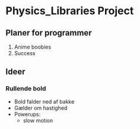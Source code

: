# Physics_Libraries Project
## Planer for programmer
1. Anime boobies
2. Success

## Ideer
### Rullende bold
- Bold falder ned af bakke 
- Gælder om hastighed 
- Powerups:
   - slow motion